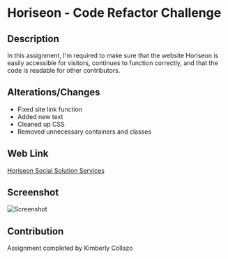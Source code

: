 # Horiseon - Code Refactor Challenge

## Description
In this assignment, I'm required to make sure that the website Horiseon is easily accessible for visitors, continues to function correctly, and that the code is readable for other contributors.

## Alterations/Changes
* Fixed site link function
* Added new text
* Cleaned up CSS
* Removed unnecessary containers and classes

## Web Link
[Horiseon Social Solution Services](https://lightfooted.github.io/refactor-challenge/)

## Screenshot

![Screenshot](assets/images/complete-livepage-screen.png)

## Contribution
Assignment completed by Kimberly Collazo